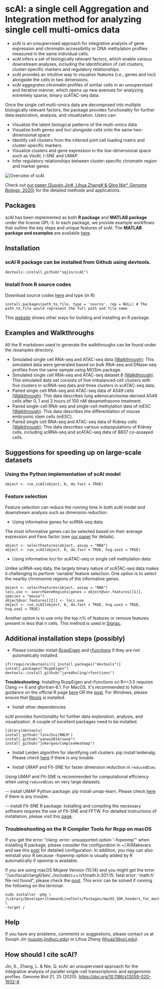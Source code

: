 # scAI: a single cell Aggregation and Integration method for analyzing single cell multi-omics data

- scAI is an unsupervised approach for integrative analysis of gene expression and chromatin accessibility or DNA methylation proflies measured in the same individual cells.
- scAI infers a set of biologically relevant factors, which enable various downstream analyses, including the identification of cell clusters, cluster-specific markers and regulatory relationships. 
- scAI provides an intuitive way to visualize features (i.e., genes and loci) alongside the cells in two dimensions.
- scAI aggegrates chromatin profiles of similar cells in an unsupervised and iterative manner, which opens up new avenues for analyzing extremely sparse, binary scATAC-seq data. 

Once the single cell multi-omics data are decomposed into multiple biologically relevant factors, the package provides functionality for further data exploration, analysis, and visualization. Users can:

- Visualize the latent biological patterns of the multi-omics data
- Visualize both genes and loci alongside cells onto the same two-dimensional space
- Identify cell clusters from the inferred joint cell loading matrix and cluster-specific markers
- Visualize clusters and gene expression in the low-dimensional space such as VscAI, t-SNE and UMAP
- Infer regulatory relationships between cluster-specific chromatin region and marker genes

![Overview of scAI](https://github.com/sqjin/scAI/blob/master/overview_scAI.png)


Check out [our paper (Suoqin Jin#, Lihua Zhang# & Qing Nie*, Genome Biology, 2020)](https://genomebiology.biomedcentral.com/articles/10.1186/s13059-020-1932-8) for the detailed methods and applications. 


## Packages
scAI has been implemented as both **R package** and **MATLAB package** under the license GPL-3. In each package, we provide example workflows that outline the key steps and unique features of scAI. The **MATLAB package and examples** are available [here](https://github.com/amsszlh/scAI).


## Installation 

### scAI R package can be installed from Github using devtools. 

```
devtools::install_github("sqjin/scAI")
```

### Install from R source codes
Download source codes [here](https://github.com/sqjin/scAI/blob/master/scAI_1.0.0.tar.gz) and type (in R)
```
install.packages(path_to_file, type = 'source', rep = NULL) # The path_to_file would represent the full path and file name
```
This [website](https://kbroman.org/pkg_primer/pages/build.html) shows other ways for building and installing an R package.

## Examples and Walkthroughs

All the R markdown used to generate the walkthroughs can be found under the /examples directory. 

- Simulated single cell RNA-seq and ATAC-seq data [(Walkthrough)](https://htmlpreview.github.io/?https://github.com/sqjin/scAI/blob/master/examples/walkthrough_simulation.html):  This simulated data were generated based on bulk RNA-seq and DNase-seq profiles from the same sample using MOSim package. 
- Simulated single cell RNA-seq and ATAC-seq dataset 8 [(Walkthrough)](https://htmlpreview.github.io/?https://github.com/sqjin/scAI/blob/master/examples/walkthrough_simulation_dataset8.html):  This simulated data set consists of five imbalanced cell clusters with five clusters in scRNA-seq data and three clusters in scATAC-seq data.
- Paired single cell RNA-seq and ATAC-seq data of A549 cells [(Walkthrough)](https://htmlpreview.github.io/?https://github.com/sqjin/scAI/blob/master/examples/walkthrough_A549dataset.html): This data describes lung adenocarcinoma-derived A549 cells after 0, 1 and 3 hours of 100 nM dexamethasone treatment. 
- Paired single-cell RNA-seq and single-cell methylation data of mESC [(Walkthrough)](https://htmlpreview.github.io/?https://github.com/sqjin/scAI/blob/master/examples/walkthrough_mESC_dataset.html): This data describes the differentiation of mouse embryonic stem cells (mESC). 
- Paired single cell RNA-seq and ATAC-seq data of Kidney cells [(Walkthrough)](https://htmlpreview.github.io/?https://github.com/sqjin/scAI/blob/master/examples/walkthrough_Kidneydataset.html): This data describes various subpopulations of Kidney cells, including scRNA-seq and scATAC-seq data of 8837 co-assayed cells.

## Suggestions for speeding up on large-scale datasets

### Using the Python implementation of scAI model
```
object <- run_scAI(object, K, do.fast = TRUE)
```

### Feature selection

Feature selection can reduce the running time in both scAI model and downstream analysis such as dimension reduction.

- Using informative genes for scRNA-seq data: 

The most informative genes can be selected based on their average expression and Fano factor (see [our paper](https://genomebiology.biomedcentral.com/articles/10.1186/s13059-020-1932-8) for details).
```
object <- selectFeatures(object, assay = "RNA")
object <- run_scAI(object, K, do.fast = TRUE, hvg.use1 = TRUE)
```
- Using informative loci for scATAC-seq or single cell methylation data: 

Unlike scRNA-seq data, the largely binary nature of scATAC-seq data makes it challenging to perform ‘variable’ feature selection. One option is to select the nearby chromsome regions of the informative genes. 
```
object <- selectFeatures(object, assay = "RNA")
loci.use <- searchGeneRegions(genes = object@var.features[[1]], species = "mouse")
object@var.features[[2]] <- loci.use
object <- run_scAI(object, K, do.fast = TRUE, hvg.use1 = TRUE, hvg.use2 = TRUE)
```

Another option is to use only the top n% of features or remove features present in less that n cells. This method is used in [Signac](https://satijalab.org/signac/articles/pbmc_vignette.html). 


## Additional installation steps (possibly)

- Please consider install [RcppEigen](https://github.com/RcppCore/RcppEigen) and [rfunctions](https://github.com/jaredhuling/rfunctions) if they are not automatically installed.
```
if(!require(devtools)){ install.packages("devtools")}
install.packages("RcppEigen")
devtools::install_github("jaredhuling/rfunctions")
```
**Troubleshooting**: Installing RcppEigen and rfunctions on R>=3.5 requires Clang >= 6 and gfortran-6.1. For MacOS, it's recommended to follow guidance on the official R page [here](https://cloud.r-project.org/bin/macosx/tools/) OR the [post](https://thecoatlessprofessor.com/programming/r-compiler-tools-for-rcpp-on-macos-before-r-3.6.0/).  For Windows, please ensure that [Rtools](https://cran.r-project.org/bin/windows/Rtools/) is installed. 


- Install other dependencies

scAI provides functionality for further data exploration, analysis, and visualization. A couple of excellent packages need to be installed. 
```
library(devtools)
install_github('linxihui/NNLM')
install_github("yanwu2014/swne")
install_github("jokergoo/ComplexHeatmap")
```
- Install Leiden algorithm for identifying cell clusters: pip install leidenalg. Please check [here](https://github.com/vtraag/leidenalg) if there is any trouble.

- Install UMAP and FIt-SNE for faster dimension reduction in `reducedDims`

Using UMAP and FIt-SNE is recommended for computational efficiency when using `reducedDims` on very large datasets.

-- install UMAP Python package: pip install umap-learn. Please check [here](https://github.com/lmcinnes/umap) if there is any trouble. 

-- install FIt-SNE R package:  Installing and compiling the necessary software requires the use of FIt-SNE and FFTW. For detailed instructions of installation, please visit this [page](https://github.com/KlugerLab/FIt-SNE).


### Troubleshooting on the R Compiler Tools for Rcpp on macOS
If you get the error "clang: error: unsupported option '-fopenmp'" when installing R package, please consider the configuration in ~/.R/Makevars and see this [post](https://thecoatlessprofessor.com/programming/r-compiler-tools-for-rcpp-on-macos-before-r-3.6.0/) for detailed configuration. In addition, you may can also reinstall your R because -fopenmp option is usually added by R automatically if openmp is available.

If you are using macOS Mojave Version (10.14) and you might get the error "/usr/local/clang6/bin/../include/c++/v1/math.h:301:15: fatal error: 'math.h' file not found", please check the [post](https://github.com/RcppCore/Rcpp/issues/922). This error can be solved if running the following on the terminal:

```
sudo installer -pkg \
/Library/Developer/CommandLineTools/Packages/macOS_SDK_headers_for_macOS_10.14.pkg \
-target /
```

## Help
If you have any problems, comments or suggestions, please contact us at Suoqin Jin (suoqin.jin@uci.edu) or Lihua Zhang (lihuaz1@uci.edu).

## How should I cite scAI?
Jin, S., Zhang, L. & Nie, Q. scAI: an unsupervised approach for the integrative analysis of parallel single-cell transcriptomic and epigenomic profiles. Genome Biol 21, 25 (2020). https://doi.org/10.1186/s13059-020-1932-8

